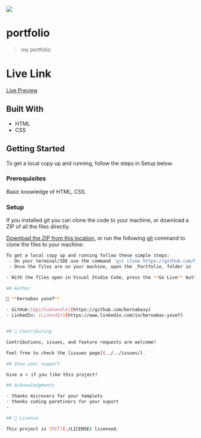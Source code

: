 ![](https://img.shields.io/badge/Microverse-blueviolet)

# portfolio

> my portfolio
> 
 # Live Link
[Live Preview](https://bernabasy.github.io/Portfolio/)


## Built With
 
- HTML
- CSS

## Getting Started
To get a local copy up and running, follow the steps in Setup below.

### Prerequisites
Basic knowledge of HTML, CSS.

### Setup
If you installed git you can clone the code to your machine, or download a ZIP of all the files directly.

[Download the ZIP from this location](https://github.com/bernabasy/Portfolio/archive/refs/heads/main.zip), or run the following [git](https://git-scm.com/downloads) command to clone the files to your machine:

```bash
To get a local copy up and running follow these simple steps:
 - On your terminal/IDE use the command 'git clone https://github.com/bernabasy/poritipholio.git'
 - Once the files are on your machine, open the _Portfolio_ folder in [Visual Studio Code](https://code.visualstudio.com)

- With the files open in Visual Studio Code, press the **Go Live** button at the bottom of the window to launch the files with [Live Server](https://marketplace.visualstudio.com/items?itemName=ritwickdey.LiveServer).

## Author

👤 **bernabas yosef**

- GitHub:[@githubhandle](https://github.com/bernabasy)
- LinkedIn: [LinkedIn](https://www.linkedin.com/in/bernabas-yosef)


## 🤝 Contributing

Contributions, issues, and feature requests are welcome!

Feel free to check the [issues page](../../issues/).

## Show your support

Give a ⭐️ if you like this project!

## Acknowledgments

- thanks microvers for your templets
- thenks coding paretiners for your suport
-

## 📝 License

This project is [MIT](./LICENSE) licensed.

